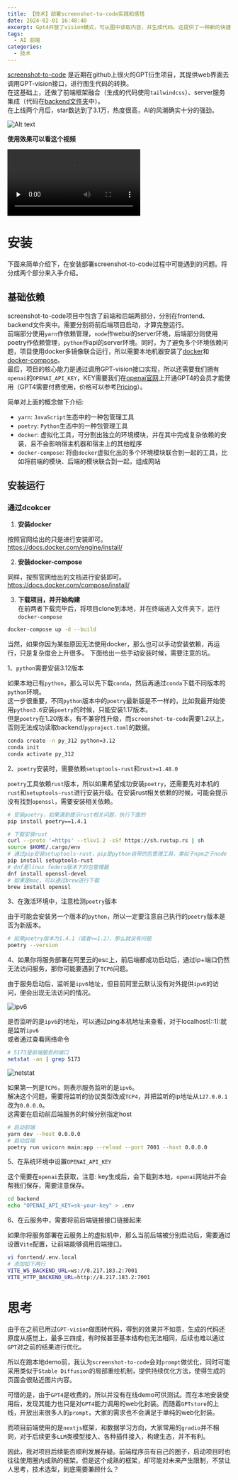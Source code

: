 ```yaml
---
title: 【技术】部署screenshot-to-code实践和感悟
date: 2024-02-01 16:48:40
excerpt: Gpt4开放了vision模式，可从图中读取内容，并生成代码。这提供了一种新的快捷编码思路。
tags:
  - AI 前端
categories:
  - 技术
---
```


<!-- @format -->
[screenshot-to-code](https://github.com/abi/screenshot-to-code) 是近期在github上很火的GPT衍生项目，其提供web界面去调用GPT-vision接口，进行图生代码的转换。  
在这基础上，还做了前端框架融合（生成的代码使用`tailwindcss`）、server服务集成（代码在[backend文件夹](https://github.com/abi/screenshot-to-code/tree/main/backend)中）。  
在上线两个月后，star数达到了3.1万，热度很高，AI的风潮确实十分的强劲。  

![Alt text](../images/stc_3.png)

**使用效果可以看这个视频**  

<video id="video" controls="" preload="none" >
  <source id="mp4" src="../images/stc_demo.mov" type="video/mp4">
</video>

# 安装
下面来简单介绍下，在安装部署screenshot-to-code过程中可能遇到的问题。将分成两个部分来入手介绍。

## 基础依赖
screenshot-to-code项目中包含了前端和后端两部分，分别在frontend、backend文件夹中。需要分别将前后端项目启动，才算完整运行。  
前端部分使用`yarn`作依赖管理，`node`作webui的server环境，后端部分则使用poetry作依赖管理，`python`作api的server环境。同时，为了避免多个环境依赖问题，项目使用docker多镜像联合运行，所以需要本地机器安装了[docker](https://www.docker.com/)和[docker-compose](https://docs.docker.com/compose/)。  
最后，项目的核心能力是通过调用GPT-vision接口实现，所以还需要我们拥有`openai`的`OPENAI_API_KEY`，KEY需要我们在[openai官网](https://chat.openai.com/)上开通GPT4的会员才能使用（GPT4需要付费使用，价格可以参考[Pricing](https://openai.com/pricing)）。  

简单对上面的概念做下介绍:   
- `yarn`: `JavaScript`生态中的一种包管理工具
- `poetry`: `Python`生态中的一种包管理工具
- `docker`: 虚拟化工具，可分割出独立的环境模块，并在其中完成复杂依赖的安装，且不会影响宿主机器和宿主上的其他程序
- `docker-compose`: 将由`docker`虚拟化出的多个环境模块联合到一起的工具，比如将前端的模块、后端的模块联合到一起，组成网站

## 安装运行
### 通过dcokcer

1. **安装docker**  

按照官网给出的只是进行安装即可。  
https://docs.docker.com/engine/install/

2. **安装docker-compose**  

同样，按照官网给出的文档进行安装即可。  
https://docs.docker.com/compose/install/  

3. **下载项目，并开始构建**  
  在前两者下载完毕后，将项目clone到本地，并在终端进入文件夹下，运行`docker-compose`  

```bash
docker-compose up -d --build
```
当然，如果你因为某些原因无法使用docker，那么也可以手动安装依赖，再运行，只是复杂度会上升很多。
下面给出一些手动安装时候，需要注意的坑。

1、`python`需要安装3.12版本   

如果本地已有`python`，那么可以先下载`conda`，然后再通过`conda`下载不同版本的`python`环境。  
这一步很重要，不同`python`版本中的`poetry`最新版是不一样的，比如我最开始使用`python3.6`安装`poetry`的时候，只能安装1.17版本。  
但是`poetry`在1.20版本，有不兼容性升级，而`screenshot-to-code`需要1.2以上，否则无法成功读取backend/`pyproject.toml`的数据。 

```bash
conda create -n py_312 python=3.12
conda init
conda activate py_312
```

2、`poetry`安装时，需要依赖`setuptools-rust`和`rust>=1.48.0`  

`poetry`工具依赖`rust`版本，所以如果希望成功安装`poetry`，还需要先对本机的`rust`和`setuptools-rust`进行安装升级。在安装rust相关依赖的时候，可能会提示没有找到`openssl`，需要安装相关依赖。  
```bash
# 安装poetry，如果遇到提示rust相关问题，执行下面的
pip install poetry==1.4.1

# 下载安装rust
curl --proto '=https' --tlsv1.2 -sSf https://sh.rustup.rs | sh
source $HOME/.cargo/env
# 通过pip安装setuptools-rust，pip是python自带的包管理工具，类似于npm之于node
pip install setuptools-rust
# dnf是linux federo版本下的包管理器
dnf install openssl-devel
# 如果是mac，可以通过brew进行下载
brew install openssl
```

3、在激活环境中，注意检测`poetry`版本  

由于可能会安装另一个版本的`python`，所以一定要注意自己执行的`poetry`版本是否为新版本。
```bash
# 如果poetry版本为1.4.1（或者>=1.2），那么就没有问题
poetry --version
```

4、如果你将服务部署在阿里云的esc上，前后端都成功启动后，通过ip+端口仍然无法访问服务，那你可能要遇到了`TCP6`问题。  

由于服务启动后，监听是`ipv6`地址，但目前阿里云默认没有对外提供`ipv6`的访问，便会出现无法访问的情况。  

![ipv6](../images/stc_1.png)  

是否监听的是`ipv6`的地址，可以通过ping本机地址来查看，对于localhost(::1):就是监听`ipv6`  
或者通过查看网络命令  
```bash
# 5173是前端服务的端口
netstat -an | grep 5173
```

![netstat](../images/stc_2.png)  

如果第一列是`TCP6`，则表示服务监听的是`ipv6`。   
解决这个问题，需要将监听的协议类型改成`TCP4`，并把监听的ip地址从`127.0.0.1`改为`0.0.0.0`。  
这需要在启动前后端服务的时候分别指定host  
```bash 
# 启动前端
yarn dev --host 0.0.0.0
# 启动后端
poetry run uvicorn main:app --reload --port 7001 --host 0.0.0.0
```

5、在系统环境中设置`OPENAI_API_KEY`  

这个需要在`openai`去获取，注意: key生成后，会下载到本地，`openai`网站并不会帮我们保存，需要注意保存。  
```bash
cd backend
echo "OPENAI_API_KEY=sk-your-key" > .env
```

6、在云服务中，需要将前后端链接接口链接起来  

如果你将服务部署在云服务上的虚拟机中，那么当前后端被分别启动后，需要通过设置`Vite`配置，让前端能够调用后端接口。  

```bash
vi fonrtend/.env.local
# 添加如下两行
VITE_WS_BACKEND_URL=ws://8.217.183.2:7001
VITE_HTTP_BACKEND_URL=http://8.217.183.2:7001
```

# 思考

由于在之前已用过`GPT-vision`做图转代码，得到的效果并不如意，生成的代码还原度从感觉上，最多三四成，有时候甚至基本结构也无法相同，后续也难以通过`GPT`对之前的结果进行优化。  

所以在跑本地demo前，我认为`screenshot-to-code`会对`prompt`做优化，同时可能采用类似于`Stable Diffusion`的局部重绘机制，提供持续优化方法，使得生成的页面会很贴近图片内容。  

可惜的是，由于`GPT4`是收费的，所以并没有在线demo可供测试。而在本地安装使用后，发现其能力也只是对`GPT4`能力调用的web化封装。而随着`GPTstore`的上线，开放出来很多人的`prompt`，大家的需求也不会满足于单纯的web化封装。  

而项目前端使用的是`nextjs`框架，和数据学习方向，大家常用的`gradio`并不相同，对于后续更多`LLM`类模型接入、各种插件接入，构建生态，并不有利。  

因此，我对项目后续能否顺利发展存疑。前端程序员有自己的圈子，启动项目时也往往使用圈内成熟的框架。但是这个成熟的框架，却可能对未来产生限制，不禁让人思考，技术选型，到底需要兼顾什么？